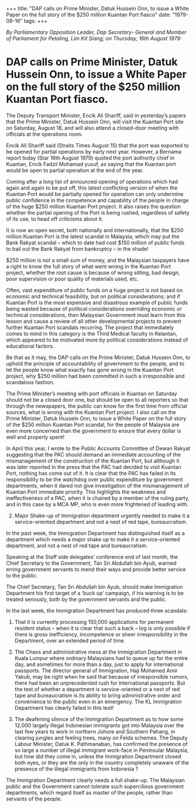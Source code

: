 +++ 
title: "DAP calls on Prime Minister, Datuk Hussein Onn, to issue a White Paper on the full story of the $250 million Kuantan Port fiasco"
date: "1979-08-16"
tags:
+++

_By Parliamentary Opposition Leader, Dap Secretary- General and Member of Parliament for Petaling, Lim Kit Siang; on Thursday, 16th August 1979:_

# DAP calls on Prime Minister, Datuk Hussein Onn, to issue a White Paper on the full story of the $250 million Kuantan Port fiasco.

The Deputy Transport Minister, Encik Ali Shariff, said in yesterday’s papers that the Prime Minister, Datuk Hussein Onn, will visit the Kuantan Port site on Saturday, August 18, and will also attend a closed-door meeting with officials at the operations room.</u>

Encik Ali Shariff said (Straits Times August 15) that the port was exported to be opened for partial operations by early next year. However, a Bernama report today (Star 16th August 1979) quoted the port authority chief in Kuantan, Encik Fadzil Mohamad yusuf, as saying that the Kuantan port would be open to partial operation at the end of the year.

Coming after a long list of announced opening of operations which had again and again to be put off, this latest conflicting version of when the Kuantan Port would be partially opened for operation can only undermine public confidence in the competence and capability of the people in charge of the huge $250 million Kuantan Port project. It also raises the question whether the partial opening of the Port is being rushed, regardless of safety of its use, to head off criticisms about it.

It is now an open secret, both nationally and internationally, that the $250 million Kuantan Port is the latest scandal in Malaysia, which may put the Bank Rakyat scandal – which to date had cost $150 million of public funds to bail out the Bank Rakyat from bankruptcy – in the shade!

$250 million is not a small sum of money, and the Malaysian taxpayers have a right to know the full story of what went wrong in the Kuantan Port project, whether the root cause is because of wrong sitting, bad design, poor supervision or poor quality of materials used, etc.

Often, vast expenditure of public funds on a huge project is not based on economic and technical feasibility, but on political considerations; and if Kuantan Port is the most expensive and disastrous example of public funds being wasted because of political considerations overriding economic or technical considerations, then Malaysian Government must learn from this lesson and cause a review of all other developmental projects to prevent further Kuantan Port scandals recurring. The project that immediately comes to mind in this category is the Third Medical faculty in Kelantan, which appeared to be motivated more by political considerations instead of educational factors.

Be that as it may, the DAP calls on the Prime Minister, Datuk Hussein Onn, to uphold the principle of accountability of government to the people, and to let the people know what exactly has gone wrong in the Kuantan Port project, why $250 million had been committed in such a irresponsible and scandalous fashion.

The Prime Minister’s meeting with port officials in Kuantan on Saturday should not be a closed door one, but should be open to all reporters so that through the newspapers, the public can know for the first time from official sources, what is wrong with the Kuantan Port project. I also call on the Prime Minister, Datuk Hussein Onn, to issue a White Paper on the full story of the $250 million Kuantan Port scandal, for the people of Malaysia are even more concerned than the government to ensure that every dollar is well and properly spent!

In April this year, I wrote to the Public Accounts Committee of Dewan Rakyat suggesting that the PAC should demand an immediate accounting of the mismanagement of the construction of the Kuantan Port, but although it was later reported in the press that the PAC had decided to visit Kuantan Port, nothing has come out of it. It is clear that the PAC has failed in its responsibility to be the watchdog over public expenditure by government departments, when it dared not give investigation of the mismanagement of Kuantan Port immediate priority. This highlights the weakness and ineffectiveness of a PAC, when it is chaired by a member of the ruling party, and in this case by a MCA MP, who is even more frightened of leading with.

2. Major Shake-up of Immigration department urgently needed to make it a service-oriented department and not a nest of red tape, bureaucratism.

In the past week, the Immigration Department has distinguished itself as a department which needs a major shake up to make it a service-oriented department, and not a nest of red tape and bureaucratism.

Speaking at the Staff side delegates’ conference end of last month, the Chief Secretary to the Government, Tan Sri Abdullah bin Ayub, warned erring government servants to mend their ways and provide better service to the public.

The Chief Secretary, Tan Sri Abdullah bin Ayub, should make Immigration Department his first target of a ‘buck up’ campaign, if his warning is to be treated seriously, both by the government servants and the public.

In the last week, the Immigration Department has produced three scandals:

1.	That it is currently processing 150,000 applications for permanent resident status – when it is clear that such a back – log is only possible if there is gross inefficiency, incompetence or sheer irresponsibility in the Department, over an extended period of time.

2.	  The Chaos and administrative mess at the Immigration Department in Kuala Lumpur where ordinary Malaysians had to queue up for the entire day, and sometimes for more than a day, just to apply for international passports. The director general of Immigration, Haji Mohamed Amir Yakub, may be right when he said that because of irresponsible rumors, there had been an unprecedented rush for international passports. But the test of whether a department is service-oriented or a nest of red tape and bureaucratism is its ability to bring administrative order and convenience to the public even in an emergency. The KL Immigration Department has clearly failed in this test!

3.	The deafening silence of the Immigration Department as to how some 12,000 largely illegal Indonesian immigrants got into Malaysia over the last few years to work in northern Johore and Southern Pahang, in clearing jungles and feeling trees, many on Felda schemes. The Deputy Labour Minister, Datuk K. Pathmanaban, has confirmed the presence of so large a number of illegal immigrant work-face in Peninsular Malaysia, but how did they come in, unless the Immigration Department closed both eyes, or they are the only in the country completely unaware of the presence of the illegal immigrants from Indonesia ?

The Immigration Department clearly needs a full shake-up. The Malaysian public and the Government cannot tolerate such supercilious government departments, which regard itself as master of the people, rather than servants of the people.   
 
